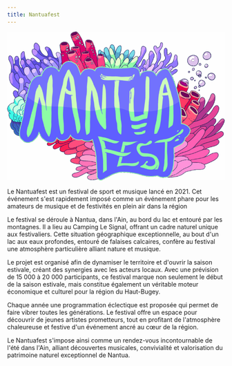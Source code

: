 ```yaml
---
title: Nantuafest
---
```


![Nantuafest](nantuafest.png)

Le Nantuafest est un festival de sport et musique lancé en 2021.
Cet événement s'est rapidement imposé comme un événement phare pour les amateurs de musique et de festivités en plein air dans la région

Le festival se déroule à Nantua, dans l'Ain, au bord du lac et entouré par les montagnes.
Il a lieu au Camping Le Signal, offrant un cadre naturel unique aux festivaliers.
Cette situation géographique exceptionnelle, au bout d'un lac aux eaux profondes, entouré de falaises calcaires, confère au festival une atmosphère particulière alliant nature et musique.

Le projet est organisé afin de dynamiser le territoire et d'ouvrir la saison estivale, créant des synergies avec les acteurs locaux.
Avec une prévision de 15 000 à 20 000 participants, ce festival marque non seulement le début de la saison estivale, mais constitue également un véritable moteur économique et culturel pour la région du Haut-Bugey.

Chaque année une programmation éclectique est proposée qui permet de faire vibrer toutes les générations.
Le festival offre un espace pour découvrir de jeunes artistes prometteurs, tout en profitant de l'atmosphère chaleureuse et festive d'un événement ancré au cœur de la région.

Le Nantuafest s'impose ainsi comme un rendez-vous incontournable de l'été dans l'Ain, alliant découvertes musicales, convivialité et valorisation du patrimoine naturel exceptionnel de Nantua.
